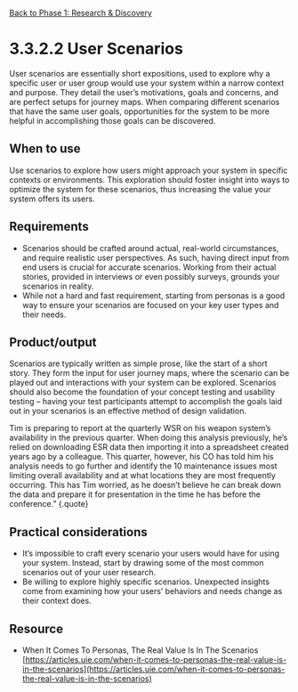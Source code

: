 [Back to Phase 1: Research & Discovery](3-3-research.md)

# 3.3.2.2 User Scenarios

User scenarios are essentially short expositions, used to explore why a specific user or user group would use your system within a narrow context and purpose. They detail the user’s motivations, goals and concerns, and are perfect setups for journey maps. When comparing different scenarios that have the same user goals, opportunities for the system to be more helpful in accomplishing those goals can be discovered.

## When to use

Use scenarios to explore how users might approach your system in specific contexts or environments. This exploration should foster insight into ways to optimize the system for these scenarios, thus increasing the value your system offers its users.

## Requirements

- Scenarios should be crafted around actual, real-world circumstances, and require realistic user perspectives. As such, having direct input from end users is crucial for accurate scenarios. Working from their actual stories, provided in interviews or even possibly surveys, grounds your scenarios in reality.
- While not a hard and fast requirement, starting from personas is a good way to ensure your scenarios are focused on your key user types and their needs.

## Product/output

Scenarios are typically written as simple prose, like the start of a short story. They form the input for user journey maps, where the scenario can be played out and interactions with your system can be explored. Scenarios should also become the foundation of your concept testing and usability testing – having your test participants attempt to accomplish the goals laid out in your scenarios is an effective method of design validation.

Tim is preparing to report at the quarterly WSR on his weapon system’s availability in the previous quarter. When doing this analysis previously, he’s relied on downloading ESR data then importing it into a spreadsheet created years ago by a colleague. This quarter, however, his CO has told him his analysis needs to go further and identify the 10 maintenance issues most limiting overall availability and at what locations they are most frequently occurring. This has Tim worried, as he doesn’t believe he can break down the data and prepare it for presentation in the time he has before the conference.”
{.quote}

## Practical considerations

- It’s impossible to craft every scenario your users would have for using your system. Instead, start by drawing some of the most common scenarios out of your user research.
- Be willing to explore highly specific scenarios. Unexpected insights come from examining how your users’ behaviors and needs change as their context does.


## Resource

- When It Comes To Personas, The Real Value Is In The Scenarios [https://articles.uie.com/when-it-comes-to-personas-the-real-value-is-in-the-scenarios](https://articles.uie.com/when-it-comes-to-personas-the-real-value-is-in-the-scenarios)